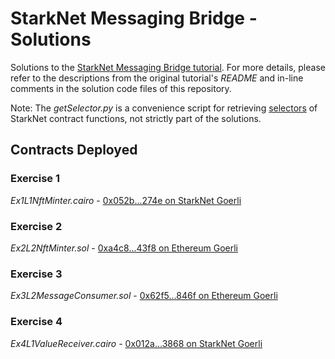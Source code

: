 # StarkNet Messaging Bridge - Solutions

Solutions to the [StarkNet Messaging Bridge tutorial](https://github.com/starknet-edu/starknet-messaging-bridge). For more details, please refer to the descriptions from the original tutorial's *README* and in-line comments in the solution code files of this repository.

Note: The *getSelector.py* is a convenience script for retrieving [selectors](https://starknet.io/docs/hello_starknet/l1l2.html#receiving-a-message-from-l1) of StarkNet contract functions, not strictly part of the solutions.

## Contracts Deployed

### Exercise 1

*Ex1L1NftMinter.cairo* - [0x052b...274e on StarkNet Goerli](https://goerli.voyager.online/contract/0x052b62d7680a4c74173a80eae4e9add7895318203bf2230eab63c089eec0274e)

### Exercise 2

*Ex2L2NftMinter.sol* - [0xa4c8...43f8 on Ethereum Goerli](https://goerli.etherscan.io/address/0xa4c8682c8778e6c570cf073b50234e12bfaf43f8)

### Exercise 3

*Ex3L2MessageConsumer.sol* - [0x62f5...846f on Ethereum Goerli](https://goerli.etherscan.io/address/0x62f5bf956f2f2461f0b3a1b9f6f782dca333846f)

### Exercise 4

*Ex4L1ValueReceiver.cairo* - [0x012a...3868 on StarkNet Goerli](https://goerli.voyager.online/contract/0x012ab65b14c0b0dfd9c9b2d5aa59952dd0b607ecbbbd9d99ba352076adc23868)
